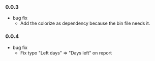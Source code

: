 ### 0.0.3

* bug fix
  * Add the colorize as dependency because the bin file needs it.

### 0.0.4

* bug fix
  * Fix typo "Left days" => "Days left" on report

